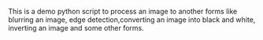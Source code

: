 This is a demo python script to process an image to another forms like
 blurring an image, edge detection,converting an image into black and 
white, inverting an image and some other forms.